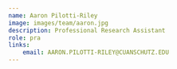 ```yaml
---
name: Aaron Pilotti-Riley
image: images/team/aaron.jpg
description: Professional Research Assistant
role: pra
links:
    email: AARON.PILOTTI-RILEY@CUANSCHUTZ.EDU
---
```

